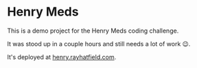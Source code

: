 # Henry Meds

This is a demo project for the Henry Meds coding challenge.

It was stood up in a couple hours and still needs a lot of work 😉.

It's deployed at [henry.rayhatfield.com](https://henry.rayhatfield.dev).
